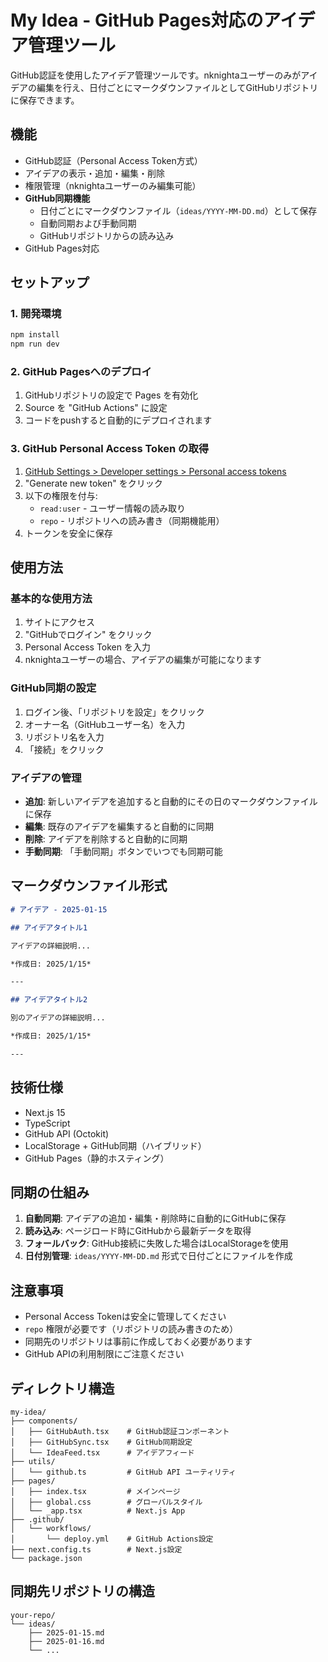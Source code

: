 # My Idea - GitHub Pages対応のアイデア管理ツール

GitHub認証を使用したアイデア管理ツールです。nknightaユーザーのみがアイデアの編集を行え、日付ごとにマークダウンファイルとしてGitHubリポジトリに保存できます。

## 機能

- GitHub認証（Personal Access Token方式）
- アイデアの表示・追加・編集・削除
- 権限管理（nknightaユーザーのみ編集可能）
- **GitHub同期機能**
  - 日付ごとにマークダウンファイル（`ideas/YYYY-MM-DD.md`）として保存
  - 自動同期および手動同期
  - GitHubリポジトリからの読み込み
- GitHub Pages対応

## セットアップ

### 1. 開発環境

```bash
npm install
npm run dev
```

### 2. GitHub Pagesへのデプロイ

1. GitHubリポジトリの設定で Pages を有効化
2. Source を "GitHub Actions" に設定
3. コードをpushすると自動的にデプロイされます

### 3. GitHub Personal Access Token の取得

1. [GitHub Settings > Developer settings > Personal access tokens](https://github.com/settings/tokens)
2. "Generate new token" をクリック
3. 以下の権限を付与:
   - `read:user` - ユーザー情報の読み取り
   - `repo` - リポジトリへの読み書き（同期機能用）
4. トークンを安全に保存

## 使用方法

### 基本的な使用方法

1. サイトにアクセス
2. "GitHubでログイン" をクリック
3. Personal Access Token を入力
4. nknightaユーザーの場合、アイデアの編集が可能になります

### GitHub同期の設定

1. ログイン後、「リポジトリを設定」をクリック
2. オーナー名（GitHubユーザー名）を入力
3. リポジトリ名を入力
4. 「接続」をクリック

### アイデアの管理

- **追加**: 新しいアイデアを追加すると自動的にその日のマークダウンファイルに保存
- **編集**: 既存のアイデアを編集すると自動的に同期
- **削除**: アイデアを削除すると自動的に同期
- **手動同期**: 「手動同期」ボタンでいつでも同期可能

## マークダウンファイル形式

```markdown
# アイデア - 2025-01-15

## アイデアタイトル1

アイデアの詳細説明...

*作成日: 2025/1/15*

---

## アイデアタイトル2

別のアイデアの詳細説明...

*作成日: 2025/1/15*

---
```

## 技術仕様

- Next.js 15
- TypeScript
- GitHub API (Octokit)
- LocalStorage + GitHub同期（ハイブリッド）
- GitHub Pages（静的ホスティング）

## 同期の仕組み

1. **自動同期**: アイデアの追加・編集・削除時に自動的にGitHubに保存
2. **読み込み**: ページロード時にGitHubから最新データを取得
3. **フォールバック**: GitHub接続に失敗した場合はLocalStorageを使用
4. **日付別管理**: `ideas/YYYY-MM-DD.md` 形式で日付ごとにファイルを作成

## 注意事項

- Personal Access Tokenは安全に管理してください
- `repo` 権限が必要です（リポジトリの読み書きのため）
- 同期先のリポジトリは事前に作成しておく必要があります
- GitHub APIの利用制限にご注意ください

## ディレクトリ構造

```
my-idea/
├── components/
│   ├── GitHubAuth.tsx    # GitHub認証コンポーネント
│   ├── GitHubSync.tsx    # GitHub同期設定
│   └── IdeaFeed.tsx      # アイデアフィード
├── utils/
│   └── github.ts         # GitHub API ユーティリティ
├── pages/
│   ├── index.tsx         # メインページ
│   ├── global.css        # グローバルスタイル
│   └── _app.tsx          # Next.js App
├── .github/
│   └── workflows/
│       └── deploy.yml    # GitHub Actions設定
├── next.config.ts        # Next.js設定
└── package.json
```

## 同期先リポジトリの構造

```
your-repo/
└── ideas/
    ├── 2025-01-15.md
    ├── 2025-01-16.md
    └── ...
```
